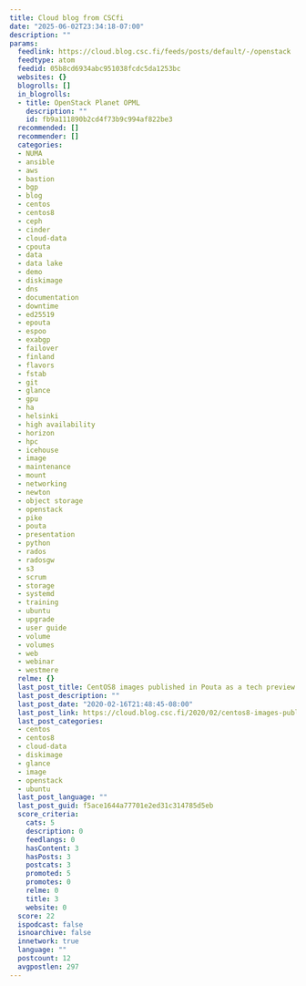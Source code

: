```yaml
---
title: Cloud blog from CSCfi
date: "2025-06-02T23:34:18-07:00"
description: ""
params:
  feedlink: https://cloud.blog.csc.fi/feeds/posts/default/-/openstack
  feedtype: atom
  feedid: 05b8cd6934abc951038fcdc5da1253bc
  websites: {}
  blogrolls: []
  in_blogrolls:
  - title: OpenStack Planet OPML
    description: ""
    id: fb9a111890b2cd4f73b9c994af822be3
  recommended: []
  recommender: []
  categories:
  - NUMA
  - ansible
  - aws
  - bastion
  - bgp
  - blog
  - centos
  - centos8
  - ceph
  - cinder
  - cloud-data
  - cpouta
  - data
  - data lake
  - demo
  - diskimage
  - dns
  - documentation
  - downtime
  - ed25519
  - epouta
  - espoo
  - exabgp
  - failover
  - finland
  - flavors
  - fstab
  - git
  - glance
  - gpu
  - ha
  - helsinki
  - high availability
  - horizon
  - hpc
  - icehouse
  - image
  - maintenance
  - mount
  - networking
  - newton
  - object storage
  - openstack
  - pike
  - pouta
  - presentation
  - python
  - rados
  - radosgw
  - s3
  - scrum
  - storage
  - systemd
  - training
  - ubuntu
  - upgrade
  - user guide
  - volume
  - volumes
  - web
  - webinar
  - westmere
  relme: {}
  last_post_title: CentOS8 images published in Pouta as a tech preview
  last_post_description: ""
  last_post_date: "2020-02-16T21:48:45-08:00"
  last_post_link: https://cloud.blog.csc.fi/2020/02/centos8-images-published-in-pouta-as.html
  last_post_categories:
  - centos
  - centos8
  - cloud-data
  - diskimage
  - glance
  - image
  - openstack
  - ubuntu
  last_post_language: ""
  last_post_guid: f5ace1644a77701e2ed31c314785d5eb
  score_criteria:
    cats: 5
    description: 0
    feedlangs: 0
    hasContent: 3
    hasPosts: 3
    postcats: 3
    promoted: 5
    promotes: 0
    relme: 0
    title: 3
    website: 0
  score: 22
  ispodcast: false
  isnoarchive: false
  innetwork: true
  language: ""
  postcount: 12
  avgpostlen: 297
---
```


